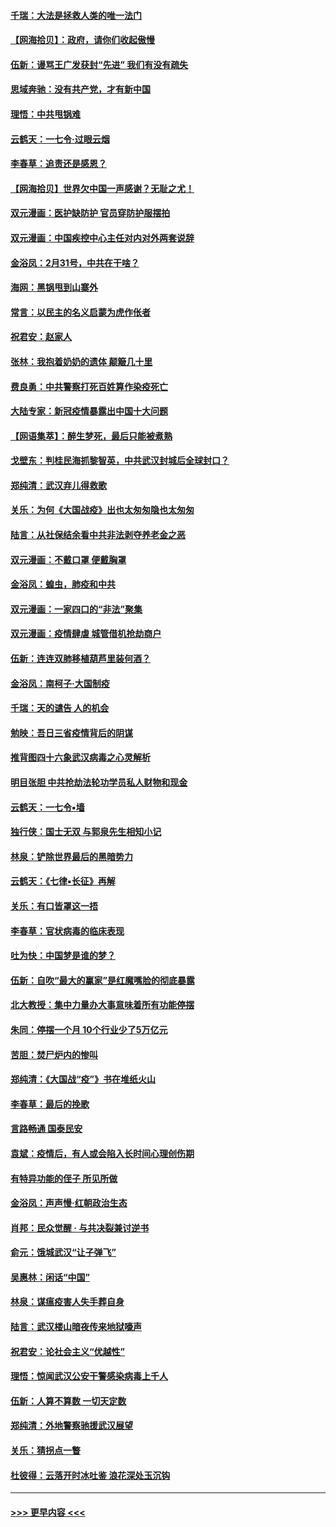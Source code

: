 #### [千瑞：大法是拯救人类的唯一法门](../pages/nsc993/n11927637.md?t=03100303) 
#### [【网海拾贝】：政府，请你们收起傲慢](../pages/nsc993/n11926932.md?t=03100303) 
#### [伍新：谩骂王广发获封“先进” 我们有没有疏失](../pages/nsc993/n11926101.md?t=03100303) 
#### [思域奔驰：没有共产党，才有新中国](../pages/nsc993/n11926058.md?t=03100303) 
#### [理悟：中共甩锅难](../pages/nsc993/n11925355.md?t=03100303) 
#### [云鹤天：一七令·过眼云烟](../pages/nsc993/n11925284.md?t=03100303) 
#### [李春草：追责还是感恩？](../pages/nsc993/n11925274.md?t=03100303) 
#### [【网海拾贝】世界欠中国一声感谢？无耻之尤！](../pages/nsc993/n11925239.md?t=03100303) 
#### [双元漫画：医护缺防护 官员穿防护服摆拍](../pages/nsc993/n11923899.md?t=03100303) 
#### [双元漫画：中国疾控中心主任对内对外两套说辞](../pages/nsc993/n11921994.md?t=03100303) 
#### [金浴凤：2月31号，中共在干啥？](../pages/nsc993/n11922706.md?t=03100303) 
#### [海网：黑锅甩到山寨外](../pages/nsc993/n11922688.md?t=03100303) 
#### [常言：以民主的名义启蒙为虎作伥者](../pages/nsc993/n11922217.md?t=03100303) 
#### [祝君安：赵家人](../pages/nsc993/n11922209.md?t=03100303) 
#### [张林：我抱着奶奶的遗体 颠簸几十里](../pages/nsc993/n11920945.md?t=03100303) 
#### [费良勇：中共警察打死百姓算作染疫死亡](../pages/nsc993/n11919264.md?t=03100303) 
#### [大陆专家：新冠疫情暴露出中国十大问题](../pages/nsc993/n11919187.md?t=03100303) 
#### [【网语集萃】：醉生梦死，最后只能被煮熟](../pages/nsc993/n11918994.md?t=03100303) 
#### [戈壁东：判桂民海抓黎智英，中共武汉封城后全球封口？](../pages/nsc993/n11917982.md?t=03100303) 
#### [郑纯清：武汉弃儿得救歌](../pages/nsc993/n11917881.md?t=03100303) 
#### [关乐：为何《大国战疫》出也太匆匆隐也太匆匆](../pages/nsc993/n11917792.md?t=03100303) 
#### [陆言：从社保结余看中共非法剥夺养老金之恶](../pages/nsc993/n11917084.md?t=03100303) 
#### [双元漫画：不戴口罩 便戴胸罩](../pages/nsc993/n11916447.md?t=03100303) 
#### [金浴凤：蝗虫，肺疫和中共](../pages/nsc993/n11916904.md?t=03100303) 
#### [双元漫画：一家四口的“非法”聚集](../pages/nsc993/n11916378.md?t=03100303) 
#### [双元漫画：疫情肆虐 城管借机抢劫商户](../pages/nsc993/n11916310.md?t=03100303) 
#### [伍新：连连双肺移植葫芦里装何酒？](../pages/nsc993/n11913667.md?t=03100303) 
#### [金浴凤：南柯子·大国制疫](../pages/nsc993/n11913657.md?t=03100303) 
#### [千瑞：天的谴告  人的机会](../pages/nsc993/n11913309.md?t=03100303) 
#### [勉映：吾日三省疫情背后的阴谋](../pages/nsc993/n11913079.md?t=03100303) 
#### [推背图四十六象武汉病毒之心灵解析](../pages/nsc993/n11911761.md?t=03100303) 
#### [明目张胆 中共抢劫法轮功学员私人财物和现金](../pages/nsc993/n11910262.md?t=03100303) 
#### [云鹤天：一七令▪墙](../pages/nsc993/n11910627.md?t=03100303) 
#### [独行侠：国士无双 与郭泉先生相知小记](../pages/nsc993/n11910613.md?t=03100303) 
#### [林泉：铲除世界最后的黑暗势力](../pages/nsc993/n11909320.md?t=03100303) 
#### [云鹤天：《七律▪长征》再解](../pages/nsc993/n11909327.md?t=03100303) 
#### [关乐：有口皆罩这一捂](../pages/nsc993/n11908393.md?t=03100303) 
#### [李春草：官状病毒的临床表现](../pages/nsc993/n11908339.md?t=03100303) 
#### [吐为快：中国梦是谁的梦？](../pages/nsc993/n11906564.md?t=03100303) 
#### [伍新：自吹“最大的赢家”是红魔嘴脸的彻底暴露](../pages/nsc993/n11906407.md?t=03100303) 
#### [北大教授：集中力量办大事意味着所有功能停摆](../pages/nsc993/n11904800.md?t=03100303) 
#### [朱同：停摆一个月 10个行业少了5万亿元](../pages/nsc993/n11904498.md?t=03100303) 
#### [苦胆：焚尸炉内的惨叫](../pages/nsc993/n11904479.md?t=03100303) 
#### [郑纯清：《大国战“疫”》书在堆纸火山](../pages/nsc993/n11904450.md?t=03100303) 
#### [李春草：最后的挽歌](../pages/nsc993/n11904441.md?t=03100303) 
#### [言路畅通 国泰民安](../pages/nsc993/n11904222.md?t=03100303) 
#### [袁斌：疫情后，有人或会陷入长时间心理创伤期](../pages/nsc993/n11901514.md?t=03100303) 
#### [有特异功能的侄子 所见所做](../pages/nsc993/n11901154.md?t=03100303) 
#### [金浴凤：声声慢‧红朝政治生态](../pages/nsc993/n11899553.md?t=03100303) 
#### [肖邦：民众觉醒 · 与共决裂兼讨逆书](../pages/nsc993/n11898435.md?t=03100303) 
#### [俞元：饿城武汉“让子弹飞”](../pages/nsc993/n11898344.md?t=03100303) 
#### [吴惠林：闲话“中国”](../pages/nsc993/n11898182.md?t=03100303) 
#### [林泉：谋瘟疫害人失手葬自身](../pages/nsc993/n11897892.md?t=03100303) 
#### [陆言：武汉楼山暗夜传来地狱嚎声](../pages/nsc993/n11897033.md?t=03100303) 
#### [祝君安：论社会主义“优越性”](../pages/nsc993/n11897005.md?t=03100303) 
#### [理悟：惊闻武汉公安干警感染病毒上千人](../pages/nsc993/n11896947.md?t=03100303) 
#### [伍新：人算不算数 一切天定数](../pages/nsc993/n11893372.md?t=03100303) 
#### [郑纯清：外地警察驰援武汉展望](../pages/nsc993/n11893115.md?t=03100303) 
#### [关乐：猜拐点一瞥](../pages/nsc993/n11893020.md?t=03100303) 
#### [杜彼得：云落开时冰吐鉴 浪花深处玉沉钩](../pages/nsc993/n11892107.md?t=03100303) 

----
#### [ >>> 更早内容 <<< ](../indexes/nsc993-earlier.md)
